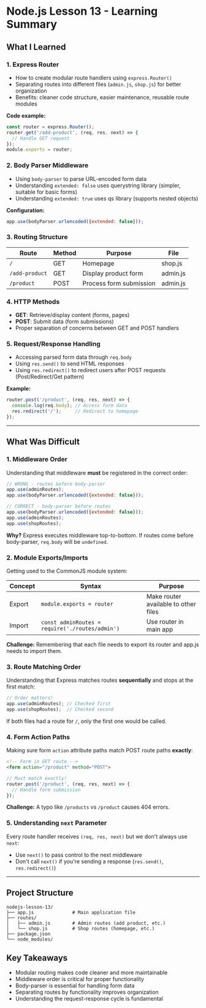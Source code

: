 # Node.js Lesson 13 - Learning Summary

## What I Learned

### 1. Express Router
- How to create modular route handlers using `express.Router()`
- Separating routes into different files (`admin.js`, `shop.js`) for better organization
- Benefits: cleaner code structure, easier maintenance, reusable route modules

**Code example:**
```javascript
const router = express.Router();
router.get('/add-product', (req, res, next) => {
  // Handle GET request
});
module.exports = router;
```

### 2. Body Parser Middleware
- Using `body-parser` to parse URL-encoded form data
- Understanding `extended: false` uses querystring library (simpler, suitable for basic forms)
- Understanding `extended: true` uses qs library (supports nested objects)

**Configuration:**
```javascript
app.use(bodyParser.urlencoded({extended: false}));
```

### 3. Routing Structure

| Route | Method | Purpose | File |
|-------|--------|---------|------|
| `/` | GET | Homepage | shop.js |
| `/add-product` | GET | Display product form | admin.js |
| `/product` | POST | Process form submission | admin.js |

### 4. HTTP Methods
- **GET**: Retrieve/display content (forms, pages)
- **POST**: Submit data (form submissions)
- Proper separation of concerns between GET and POST handlers

### 5. Request/Response Handling
- Accessing parsed form data through `req.body`
- Using `res.send()` to send HTML responses
- Using `res.redirect()` to redirect users after POST requests (Post/Redirect/Get pattern)

**Example:**
```javascript
router.post('/product', (req, res, next) => {
  console.log(req.body); // Access form data
  res.redirect('/');     // Redirect to homepage
});
```

---

## What Was Difficult

### 1. Middleware Order
Understanding that middleware **must** be registered in the correct order:

```javascript
// WRONG - routes before body-parser
app.use(adminRoutes);
app.use(bodyParser.urlencoded({extended: false}));

// CORRECT - body-parser before routes
app.use(bodyParser.urlencoded({extended: false}));
app.use(adminRoutes);
app.use(shopRoutes);
```

**Why?** Express executes middleware top-to-bottom. If routes come before body-parser, `req.body` will be `undefined`.

### 2. Module Exports/Imports
Getting used to the CommonJS module system:

| Concept | Syntax | Purpose |
|---------|--------|---------|
| Export | `module.exports = router` | Make router available to other files |
| Import | `const adminRoutes = require('./routes/admin')` | Use router in main app |

**Challenge:** Remembering that each file needs to export its router and app.js needs to import them.

### 3. Route Matching Order
Understanding that Express matches routes **sequentially** and stops at the first match:

```javascript
// Order matters!
app.use(adminRoutes); // Checked first
app.use(shopRoutes);  // Checked second
```

If both files had a route for `/`, only the first one would be called.

### 4. Form Action Paths
Making sure form `action` attribute paths match POST route paths **exactly**:

```html
<!-- Form in GET route -->
<form action="/product" method="POST">
```

```javascript
// Must match exactly!
router.post('/product', (req, res, next) => {
  // Handle form submission
});
```

**Challenge:** A typo like `/products` vs `/product` causes 404 errors.

### 5. Understanding `next` Parameter
Every route handler receives `(req, res, next)` but we don't always use `next`:
- Use `next()` to pass control to the next middleware
- Don't call `next()` if you're sending a response (`res.send()`, `res.redirect()`)

---

## Project Structure

```
nodejs-lesson-13/
├── app.js              # Main application file
├── routes/
│   ├── admin.js        # Admin routes (add product, etc.)
│   └── shop.js         # Shop routes (homepage, etc.)
├── package.json
└── node_modules/
```

## Key Takeaways

- Modular routing makes code cleaner and more maintainable
- Middleware order is critical for proper functionality
- Body-parser is essential for handling form data
- Separating routes by functionality improves organization
- Understanding the request-response cycle is fundamental
